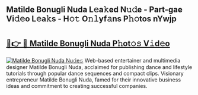## Matilde Bonugli Nuda L𝚎a𝚔ed N𝚞𝚍e - Part-gae Vi𝚍𝚎o L𝚎a𝚔s - H𝚘𝚝 O𝚗𝚕yf𝚊ns P𝚑𝚘tos nYwjp

# <h2><a href="http://kf50p2a.oniu.top/?m=Matilde+Bonugli+Nuda">🔗👉 🔴 Matilde Bonugli Nuda P𝚑ot𝚘𝚜 V𝚒d𝚎o</a></h2>

[![Matilde Bonugli Nuda Nu𝚍e𝚜](https://i.imgur.com/0qMVB7G.gif)](http://kf50p2a.oniu.top/?m=Matilde+Bonugli+Nuda)
Web-based entertainer and multimedia designer Matilde Bonugli Nuda, acclaimed for publishing dance and lifestyle tutorials through popular dance sequences and compact clips. Visionary entrepreneur Matilde Bonugli Nuda, famed for their innovative business ideas and commitment to creating successful companies.  
